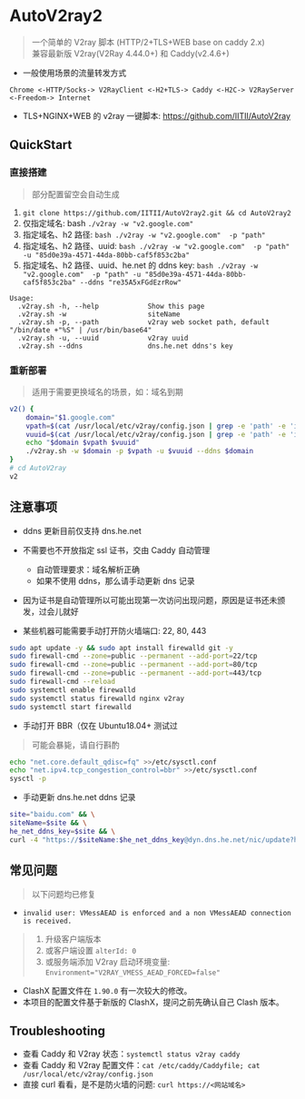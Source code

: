 # AutoV2ray2

> 一个简单的 V2ray 脚本 (HTTP/2+TLS+WEB base on caddy 2.x)  
> 兼容最新版 V2ray(V2Ray 4.44.0+) 和 Caddy(v2.4.6+)  
> 

* 一般使用场景的流量转发方式
```
Chrome <-HTTP/Socks-> V2RayClient <-H2+TLS-> Caddy <-H2C-> V2RayServer <-Freedom-> Internet
```

* TLS+NGINX+WEB 的 v2ray 一键脚本: https://github.com/IITII/AutoV2ray

## QuickStart

### 直接搭建

> 部分配置留空会自动生成
>

1. `git clone https://github.com/IITII/AutoV2ray2.git && cd AutoV2ray2`
2. 仅指定域名: bash `./v2ray -w "v2.google.com"`
2. 指定域名、h2 路径: `bash ./v2ray -w "v2.google.com"  -p "path"`
2. 指定域名、h2 路径、uuid: `bash ./v2ray -w "v2.google.com"  -p "path" -u "85d0e39a-4571-44da-80bb-caf5f853c2ba" `
2. 指定域名、h2 路径、uuid、he.net 的 ddns key: `bash ./v2ray -w "v2.google.com"  -p "path" -u "85d0e39a-4571-44da-80bb-caf5f853c2ba" --ddns "re35A5xFGdEzrRow"`

```
Usage:
  .v2ray.sh -h, --help            Show this page
  .v2ray.sh -w                    siteName
  .v2ray.sh -p, --path            v2ray web socket path, default "/bin/date +"%S" | /usr/bin/base64"
  .v2ray.sh -u, --uuid            v2ray uuid
  .v2ray.sh --ddns                dns.he.net ddns's key
```

### 重新部署

> 适用于需要更换域名的场景，如：域名到期
>

```bash
v2() {
    domain="$1.google.com"
    vpath=$(cat /usr/local/etc/v2ray/config.json | grep -e 'path' -e 'id' | awk -v FS='"' '{print $4}' | grep '/' | sed 's/\///g')
    vuuid=$(cat /usr/local/etc/v2ray/config.json | grep -e 'path' -e 'id' | awk -v FS='"' '{print $4}' | grep '/' -v)
    echo "$domain $vpath $vuuid"
    ./v2ray.sh -w $domain -p $vpath -u $vuuid --ddns $domain
}
# cd AutoV2ray
v2
```

## 注意事项

* ddns 更新目前仅支持 dns.he.net
* 不需要也不开放指定 ssl 证书，交由 Caddy 自动管理
  * 自动管理要求：域名解析正确
  * 如果不使用 ddns，那么请手动更新 dns 记录
* 因为证书是自动管理所以可能出现第一次访问出现问题，原因是证书还未颁发，过会儿就好

* 某些机器可能需要手动打开防火墙端口: 22, 80, 443

```bash
sudo apt update -y && sudo apt install firewalld git -y
sudo firewall-cmd --zone=public --permanent --add-port=22/tcp
sudo firewall-cmd --zone=public --permanent --add-port=80/tcp
sudo firewall-cmd --zone=public --permanent --add-port=443/tcp
sudo firewall-cmd --reload
sudo systemctl enable firewalld
sudo systemctl status firewalld nginx v2ray
sudo systemctl start firewalld
```

* 手动打开 BBR（仅在 Ubuntu18.04+ 测试过
> 可能会暴毙，请自行斟酌  

```bash
echo "net.core.default_qdisc=fq" >>/etc/sysctl.conf
echo "net.ipv4.tcp_congestion_control=bbr" >>/etc/sysctl.conf
sysctl -p
```
* 手动更新 dns.he.net ddns 记录

```bash
site="baidu.com" && \
siteName=$site && \
he_net_ddns_key=$site && \
curl -4 "https://$siteName:$he_net_ddns_key@dyn.dns.he.net/nic/update?hostname=$siteName"
```

## 常见问题
> 以下问题均已修复  

* `invalid user: VMessAEAD is enforced and a non VMessAEAD connection is received.`
> 1. 升级客户端版本
> 2. 或客户端设置 `alterId: 0`   
> 3. 或服务端添加 V2ray 启动环境变量:  `Environment="V2RAY_VMESS_AEAD_FORCED=false"`   
>

* ClashX 配置文件在 `1.90.0` 有一次较大的修改。
* 本项目的配置文件基于新版的 ClashX，提问之前先确认自己 Clash 版本。

## Troubleshooting
* 查看 Caddy 和 V2ray 状态：`systemctl status v2ray caddy`
* 查看 Caddy 和 V2ray 配置文件：`cat /etc/caddy/Caddyfile; cat /usr/local/etc/v2ray/config.json`
* 直接 curl 看看，是不是防火墙的问题: `curl https://<网站域名>`
